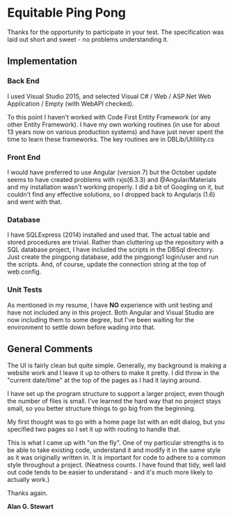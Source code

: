 # Equitable Ping Pong #
Thanks for the opportunity  to participate in your test. The specification was laid out short and sweet - no problems understanding it.

## Implementation ##

### Back End ###
I used Visual Studio 2015, and selected Visual C# / Web / ASP.Net Web Application / Empty (with WebAPI checked).

To this point I haven't worked with Code First Entity Framework (or any other Entity Framework).  I have my own working routines (in use for about 13 years now on various production systems) and have just never spent the time to learn these frameworks.  The key routines are in DBLib/Utilility.cs

### Front End ###
I would have preferred to use Angular (version 7) but the October update seems to have created problems with rxjs(6.3.3) and @Angular/Materials and my installation wasn't working properly.  I did a bit of Googling on it, but couldn't find any effective solutions, so I dropped back to Angularjs (1.6) and went with that.

### Database ###
I have SQLExpress (2014) installed and used that.  The actual table and stored procedures are trivial.  Rather than cluttering up the repository with a SQL database project, I have included the scripts in the DBSql directory. Just create the pingpong database, add the pingpong1 login/user and run the scripts.  And, of course, update the connection string at the top of web.config.

### Unit Tests ###
As mentioned in my resume, I have **NO** experience with unit testing and have not included any in this project.  Both Angular and Visual Studio are now including them to some degree, but I've been waiting for the environment to settle down before wading into that.

## General Comments ##
The UI is fairly clean but quite simple.  Generally, my background is making a website work and I leave it up to others to make it pretty. I did throw in the "current date/time" at the top of the pages as I had it laying around.

I have set up the program structure to support a larger project, even though the number of files is small.  I've learned the hard way that no project stays small, so you better structure things to go big from the beginning.

My first thought was to go with a home page list with an edit dialog, but you specified two pages so I set it up with routing to handle that.

This is what I came up with "on the fly".  One of my particular strengths is to be able to take existing code, understand it and modify it in the same style as it was originally written in.  It is important for code to adhere to a common style throughout a project. (Neatness counts. I have found that tidy, well laid out code tends to be easier to understand - and it's much more likely to actually work.)

Thanks again.

**Alan G. Stewart**

